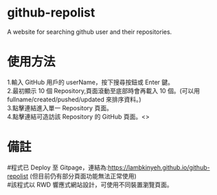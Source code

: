 # github-repolist

A website for searching github user and their repositories.

# 使用方法

1.輸入 GitHub 用戶的 userName，按下搜尋按鈕或 Enter 鍵。 <br> 2.最初顯示 10 個 Repository,頁面滾動至底部時會再載入 10 個。(可以用 fullname/created/pushed/updated 來排序資料。)<br> 3.點擊連結進入單一 Repository 頁面。<br> 4.點擊連結可造訪該 Repository 的 GitHub 頁面。<>

# 備註

#程式已 Deploy 至 Gitpage，連結為:https://lambkinyeh.github.io/github-repolist (但目前仍有部分頁面功能無法正常使用)<br> #該程式以 RWD 響應式網站設計，可使用不同裝置瀏覽頁面。
